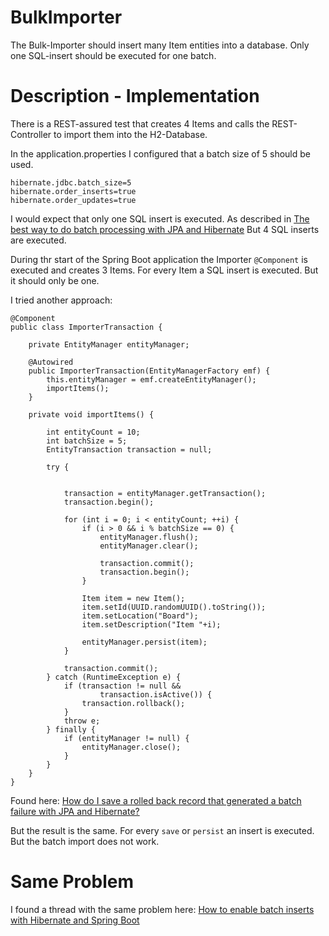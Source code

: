 # BulkImporter
The Bulk-Importer should insert many Item entities into a database. Only one SQL-insert should be executed for one batch.

# Description - Implementation

There is a REST-assured test that creates 4 Items and calls the REST-Controller to import them into the H2-Database.

In the application.properties I configured that a batch size of 5 should be used.

```
hibernate.jdbc.batch_size=5
hibernate.order_inserts=true
hibernate.order_updates=true
```

I would expect that only one SQL insert is executed.
As described in [The best way to do batch processing with JPA and Hibernate](https://vladmihalcea.com/2017/04/25/the-best-way-to-do-batch-processing-with-jpa-and-hibernate/)
But 4 SQL inserts are executed.

During thr start of the Spring Boot application the Importer `@Component`  is executed and creates 3 Items. For every Item a SQL insert is executed. But it should only be one.

I tried another approach:
 ```
 @Component
 public class ImporterTransaction {

     private EntityManager entityManager;

     @Autowired
     public ImporterTransaction(EntityManagerFactory emf) {
         this.entityManager = emf.createEntityManager();
         importItems();
     }

     private void importItems() {

         int entityCount = 10;
         int batchSize = 5;
         EntityTransaction transaction = null;

         try {


             transaction = entityManager.getTransaction();
             transaction.begin();

             for (int i = 0; i < entityCount; ++i) {
                 if (i > 0 && i % batchSize == 0) {
                     entityManager.flush();
                     entityManager.clear();

                     transaction.commit();
                     transaction.begin();
                 }

                 Item item = new Item();
                 item.setId(UUID.randomUUID().toString());
                 item.setLocation("Board");
                 item.setDescription("Item "+i);

                 entityManager.persist(item);
             }

             transaction.commit();
         } catch (RuntimeException e) {
             if (transaction != null &&
                     transaction.isActive()) {
                 transaction.rollback();
             }
             throw e;
         } finally {
             if (entityManager != null) {
                 entityManager.close();
             }
         }
     }
 }

 ```

 Found here:
 [How do I save a rolled back record that generated a batch failure with JPA and Hibernate?](https://www.quora.com/How-do-I-save-a-rolled-back-record-that-generated-a-batch-failure-with-JPA-and-Hibernate/answer/Vlad-Mihalcea-1)

 But the result is the same. For every `save` or `persist` an insert is executed. But the batch import does not work.


 # Same Problem
 I found a thread with the same problem here:
 [How to enable batch inserts with Hibernate and Spring Boot](https://stackoverflow.com/questions/34228044/how-to-enable-batch-inserts-with-hibernate-and-spring-boot)
